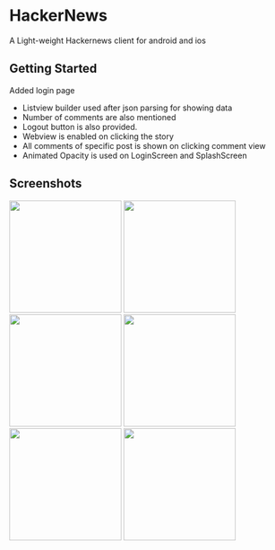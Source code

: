 # HackerNews

A Light-weight Hackernews client for android and ios

## Getting Started

Added login page <google firebase><google sign in>
* Listview builder used after json parsing for showing data
* Number of comments are also mentioned
* Logout button is also provided.
* Webview is enabled on clicking the story
* All comments of specific post is shown on clicking comment view
* Animated Opacity is used on LoginScreen and SplashScreen

## Screenshots
<img src="https://github.com/Pranav-P-16/HackerNews/assets/91425738/c1a768f2-243f-4f91-b083-a4dd11a33317" width="200">
<img src="https://github.com/Pranav-P-16/HackerNews/assets/91425738/c1dc1eb0-79a8-4646-9333-3dd4bdc4a3b5" width="200">
<img src="https://github.com/Pranav-P-16/HackerNews/assets/91425738/9d1622e4-0510-4266-9cb4-e28944a5bdd4" width="200">
<img src="https://github.com/Pranav-P-16/HackerNews/assets/91425738/bf095cbd-8a32-46e4-929f-79babf6c3f04" width="200">
<img src="https://github.com/Pranav-P-16/HackerNews/assets/91425738/583c0959-08b8-4a06-aeb2-4fdddaa0ce89" width="200">
<img src="https://github.com/Pranav-P-16/HackerNews/assets/91425738/e3735887-057c-452b-86e4-afd32687ae2c" width="200">

